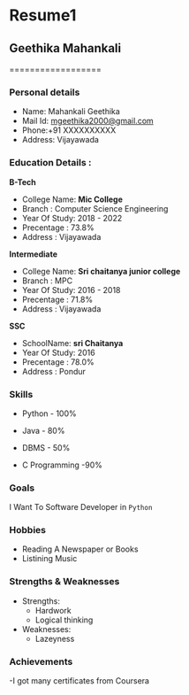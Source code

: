 # Resume1

## Geethika Mahankali
==================

### Personal details

- Name: Mahankali Geethika<br>
- Mail Id: mgeethika2000@gmail.com<br>
- Phone:+91 XXXXXXXXXX <br>
- Address: Vijayawada <br>
### Education Details :

**B-Tech**

- College Name: __Mic College__<br>
- Branch : Computer Science Engineering<br>
- Year Of Study: 2018 - 2022<br>
- Precentage : 73.8%<br>
- Address : Vijayawada<br>

**Intermediate**
- College Name: __Sri chaitanya junior college__<br>
- Branch : MPC<br>
- Year Of Study: 2016 - 2018<br>
- Precentage : 71.8%<br>
- Address : Vijayawada<br>

**SSC**
- SchoolName: __sri Chaitanya__<br>
- Year Of Study: 2016<br>
- Precentage : 78.0%<br>
- Address : Pondur<br>

### **Skills**

- Python - 100%

- Java - 80%

- DBMS - 50%

- C Programming -90%

### **Goals**

I Want To Software Developer in `Python`

### **Hobbies**

- Reading A Newspaper or Books<br>
- Listining Music<br>

### **Strengths & Weaknesses**
- Strengths:
  - Hardwork
  - Logical thinking
- Weaknesses:
  - Lazeyness

###  **Achievements**
-I got many certificates from Coursera
